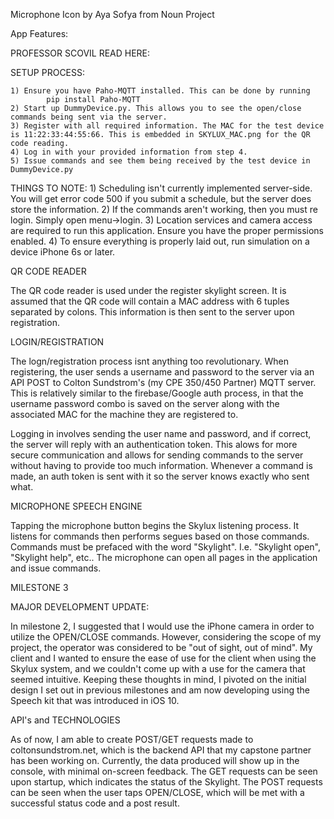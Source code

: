 
Microphone Icon by Aya Sofya from Noun Project


App Features:

PROFESSOR SCOVIL READ HERE:

SETUP PROCESS:

    1) Ensure you have Paho-MQTT installed. This can be done by running
            pip install Paho-MQTT
    2) Start up DummyDevice.py. This allows you to see the open/close commands being sent via the server.
    3) Register with all required information. The MAC for the test device is 11:22:33:44:55:66. This is embedded in SKYLUX_MAC.png for the QR code reading.
    4) Log in with your provided information from step 4.
    5) Issue commands and see them being received by the test device in DummyDevice.py
    
THINGS TO NOTE:
    1) Scheduling isn't currently implemented server-side. You will get error code 500 if you submit a schedule, but the server does store the information.
    2) If the commands aren't working, then you must re login. Simply open menu->login.
    3) Location services and camera access are required to run this application. Ensure you have the proper permissions enabled.
    4) To ensure everything is properly laid out, run simulation on a device iPhone 6s or later.

QR CODE READER

The QR code reader is used under the register skylight screen. It is assumed that the QR code will contain a MAC address with 6 tuples separated by colons. This information is then sent to the server upon registration.


LOGIN/REGISTRATION

The logn/registration process isnt anything too revolutionary. When registering, the user sends a username and password to the server via an API POST to Colton Sundstrom's (my CPE 350/450 Partner) MQTT server. This is relatively similar to the firebase/Google auth process, in that the username password combo is saved on the server along with the associated MAC for the machine they are registered to.

Logging in involves sending the user name and password, and if correct, the server will reply with an authentication token. This alows for more secure communication and allows for sending commands to the server without having to provide too much information. Whenever a command is made, an auth token is sent with it so the server knows exactly who sent what.

MICROPHONE SPEECH ENGINE

Tapping the microphone button begins the Skylux listening process. It listens for commands then performs segues based on those commands. Commands must be prefaced with the word "Skylight". I.e. "Skylight open", "Skylight help", etc.. The microphone can open all pages in the application and issue commands.


MILESTONE 3

MAJOR DEVELOPMENT UPDATE:

In milestone 2, I suggested that I would use the iPhone camera in order to utilize the OPEN/CLOSE commands.
However, considering the scope of my project, the operator was considered to be "out of sight, out of mind".
My client and I wanted to ensure the ease of use for the client when using the Skylux system, and we couldn't come up with a use for the camera that seemed intuitive.
Keeping these thoughts in mind, I pivoted on the initial design I set out in previous milestones and am now developing using the Speech kit that was introduced in iOS 10.


API's and TECHNOLOGIES

As of now, I am able to create POST/GET requests made to coltonsundstrom.net, which is the backend API that my capstone partner has been working on.
Currently, the data produced will show up in the console, with minimal on-screen feedback.
The GET requests can be seen upon startup, which indicates the status of the Skylight.
The POST requests can be seen when the user taps OPEN/CLOSE, which will be met with a successful status code and a post result.



        
    
